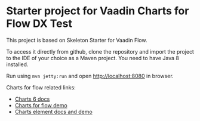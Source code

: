 # Starter project for Vaadin Charts for Flow DX Test

This project is based on Skeleton Starter for Vaadin Flow.

To access it directly from github, clone the repository and import the project to the IDE of your choice as a Maven project. You need to have Java 8 installed.

Run using `mvn jetty:run` and open [http://localhost:8080](http://localhost:8080) in browser.

Charts for flow related links:

* [Charts 6 docs](https://vaadin.com/docs/v10/charts/charts-overview.html)
* [Charts for flow demo](https://charts.demo.vaadin.com/ColumnChart)
* [Charts element docs and demo](https://charts.demo.vaadin.com/vaadin-charts)

